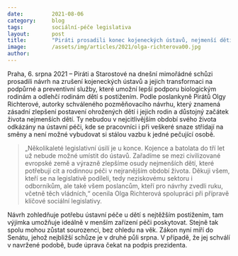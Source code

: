 ```yaml
---
date:         2021-08-06
category:     blog
tags:         sociální-péče legislativa
layout:       post
title:        "Piráti prosadili konec kojeneckých ústavů, nejmenší děti budou vyrůstat v rodinném zázemí"
image:        /assets/img/articles/2021/olga-richterova00.jpg
author:       
---
```



 

Praha, 6. srpna 2021 – Piráti a Starostové na dnešní mimořádné schůzi prosadili návrh na zrušení kojeneckých ústavů a jejich transformaci na podpůrné a preventivní služby, které umožní lepší podporu biologickým rodinám a odlehčí rodinám dětí s postižením. Podle poslankyně Pirátů Olgy Richterové, autorky schváleného pozměňovacího návrhu, který znamená zásadní zlepšení postavení ohrožených dětí i jejich rodin a důstojný začátek života nejmenších dětí. Ty nebudou v nejcitlivějším období svého života odkázány na ústavní péči, kde se pracovníci i při veškeré snaze střídají na směny a není možné vybudovat si stálou vazbu k jedné pečující osobě.

> „Několikaleté legislativní úsilí je u konce. Kojence a batolata do tří let už nebude možné umístit do ústavů. Zařadíme se mezi civilizované evropské země a výrazně zlepšíme osudy nejmenších dětí, které potřebují cit a rodinnou péči v nejranějším období života. Děkuji všem, kteří se na legislativě podíleli, tedy neziskovému sektoru i odborníkům, ale také všem poslancům, kteří pro návrhy zvedli ruku, včetně těch vládních,“ ocenila Olga Richterová spolupráci při přípravě klíčové sociální legislativy. 

Návrh zohledňuje potřebu ústavní péče u dětí s nejtěžším postižením, tam výjimka umožňuje ideálně v menším zařízení péči poskytovat. Stejně tak spolu mohou zůstat sourozenci, bez ohledu na věk. Zákon nyní míří do Senátu, jehož nejbližší schůze je v druhé půli srpna. V případě, že jej schválí v navržené podobě, bude úprava čekat na podpis prezidenta.

 
